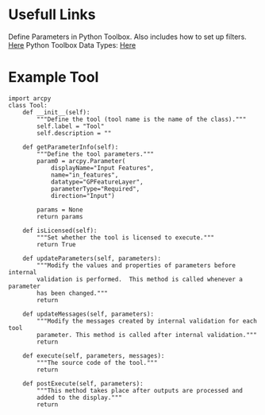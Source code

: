 # Usefull Links 
Define Parameters in Python Toolbox. Also includes how to set up filters. <a href="https://pro.arcgis.com/en/pro-app/latest/arcpy/geoprocessing_and_python/defining-parameters-in-a-python-toolbox.htm">Here</a>
Python Toolbox Data Types: <a href="https://pro.arcgis.com/en/pro-app/latest/arcpy/geoprocessing_and_python/defining-parameter-data-types-in-a-python-toolbox.htm">Here</a>


# Example Tool
```
import arcpy
class Tool:
    def __init__(self):
        """Define the tool (tool name is the name of the class)."""
        self.label = "Tool"
        self.description = ""

    def getParameterInfo(self):
        """Define the tool parameters."""
        param0 = arcpy.Parameter(
            displayName="Input Features",
            name="in_features",
            datatype="GPFeatureLayer",
            parameterType="Required",
            direction="Input")

        params = None
        return params

    def isLicensed(self):
        """Set whether the tool is licensed to execute."""
        return True

    def updateParameters(self, parameters):
        """Modify the values and properties of parameters before internal
        validation is performed.  This method is called whenever a parameter
        has been changed."""
        return

    def updateMessages(self, parameters):
        """Modify the messages created by internal validation for each tool
        parameter. This method is called after internal validation."""
        return

    def execute(self, parameters, messages):
        """The source code of the tool."""
        return

    def postExecute(self, parameters):
        """This method takes place after outputs are processed and
        added to the display."""
        return

```